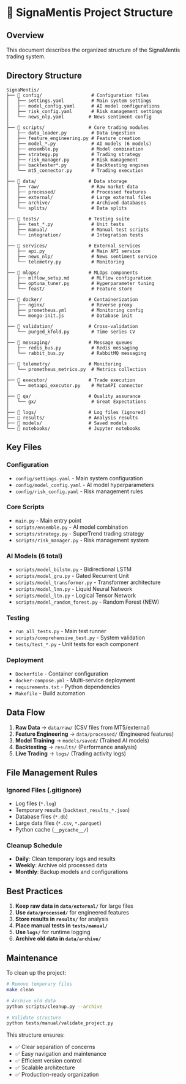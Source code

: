 # 📁 SignaMentis Project Structure

## Overview
This document describes the organized structure of the SignaMentis trading system.

## Directory Structure

```
SignaMentis/
├── 📁 config/                  # Configuration files
│   ├── settings.yaml          # Main system settings
│   ├── model_config.yaml      # AI model configurations
│   ├── risk_config.yaml       # Risk management settings
│   └── news_nlp.yaml         # News sentiment config
│
├── 📁 scripts/                # Core trading modules
│   ├── data_loader.py         # Data ingestion
│   ├── feature_engineering.py # Feature creation
│   ├── model_*.py             # AI models (6 models)
│   ├── ensemble.py            # Model combination
│   ├── strategy.py            # Trading strategy
│   ├── risk_manager.py        # Risk management
│   ├── backtester*.py         # Backtesting engines
│   └── mt5_connector.py       # Trading execution
│
├── 📁 data/                   # Data storage
│   ├── raw/                   # Raw market data
│   ├── processed/             # Processed features
│   ├── external/              # Large external files
│   ├── archive/               # Archived databases
│   └── splits/                # Data splits
│
├── 📁 tests/                  # Testing suite
│   ├── test_*.py              # Unit tests
│   ├── manual/                # Manual test scripts
│   └── integration/           # Integration tests
│
├── 📁 services/               # External services
│   ├── api.py                 # Main API service
│   ├── news_nlp/              # News sentiment service
│   └── telemetry.py           # Monitoring
│
├── 📁 mlops/                  # MLOps components
│   ├── mlflow_setup.md        # MLflow configuration
│   ├── optuna_tuner.py        # Hyperparameter tuning
│   └── feast/                 # Feature store
│
├── 📁 docker/                 # Containerization
│   ├── nginx/                 # Reverse proxy
│   ├── prometheus.yml         # Monitoring config
│   └── mongo-init.js          # Database init
│
├── 📁 validation/             # Cross-validation
│   └── purged_kfold.py        # Time series CV
│
├── 📁 messaging/              # Message queues
│   ├── redis_bus.py           # Redis messaging
│   └── rabbit_bus.py          # RabbitMQ messaging
│
├── 📁 telemetry/              # Monitoring
│   └── prometheus_metrics.py  # Metrics collection
│
├── 📁 executor/               # Trade execution
│   └── metaapi_executor.py    # MetaAPI connector
│
├── 📁 qa/                     # Quality assurance
│   └── gx/                    # Great Expectations
│
├── 📁 logs/                   # Log files (ignored)
├── 📁 results/                # Analysis results
├── 📁 models/                 # Saved models
└── 📁 notebooks/              # Jupyter notebooks
```

## Key Files

### Configuration
- `config/settings.yaml` - Main system configuration
- `config/model_config.yaml` - AI model hyperparameters
- `config/risk_config.yaml` - Risk management rules

### Core Scripts
- `main.py` - Main entry point
- `scripts/ensemble.py` - AI model combination
- `scripts/strategy.py` - SuperTrend trading strategy
- `scripts/risk_manager.py` - Risk management system

### AI Models (6 total)
- `scripts/model_bilstm.py` - Bidirectional LSTM
- `scripts/model_gru.py` - Gated Recurrent Unit
- `scripts/model_transformer.py` - Transformer architecture
- `scripts/model_lnn.py` - Liquid Neural Network
- `scripts/model_ltn.py` - Logical Tensor Network
- `scripts/model_random_forest.py` - Random Forest (NEW)

### Testing
- `run_all_tests.py` - Main test runner
- `scripts/comprehensive_test.py` - System validation
- `tests/test_*.py` - Unit tests for each component

### Deployment
- `Dockerfile` - Container configuration
- `docker-compose.yml` - Multi-service deployment
- `requirements.txt` - Python dependencies
- `Makefile` - Build automation

## Data Flow

1. **Raw Data** → `data/raw/` (CSV files from MT5/external)
2. **Feature Engineering** → `data/processed/` (Engineered features)
3. **Model Training** → `models/saved/` (Trained AI models)
4. **Backtesting** → `results/` (Performance analysis)
5. **Live Trading** → `logs/` (Trading activity logs)

## File Management Rules

### Ignored Files (.gitignore)
- Log files (`*.log`)
- Temporary results (`backtest_results_*.json`)
- Database files (`*.db`)
- Large data files (`*.csv`, `*.parquet`)
- Python cache (`__pycache__/`)

### Cleanup Schedule
- **Daily**: Clean temporary logs and results
- **Weekly**: Archive old processed data
- **Monthly**: Backup models and configurations

## Best Practices

1. **Keep raw data in `data/external/`** for large files
2. **Use `data/processed/`** for engineered features
3. **Store results in `results/`** for analysis
4. **Place manual tests in `tests/manual/`**
5. **Use `logs/`** for runtime logging
6. **Archive old data in `data/archive/`**

## Maintenance

To clean up the project:
```bash
# Remove temporary files
make clean

# Archive old data
python scripts/cleanup.py --archive

# Validate structure
python tests/manual/validate_project.py
```

This structure ensures:
- ✅ Clear separation of concerns
- ✅ Easy navigation and maintenance
- ✅ Efficient version control
- ✅ Scalable architecture
- ✅ Production-ready organization
